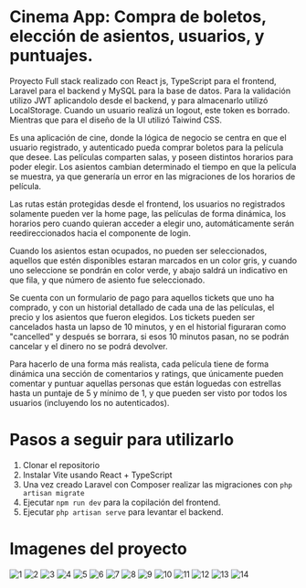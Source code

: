 # Cinema App: Compra de boletos, elección de asientos, usuarios, y puntuajes.

Proyecto Full stack realizado con React js, TypeScript para el frontend, Laravel para el backend y MySQL para la base de datos.
Para la validación utilizo JWT aplicandolo desde el backend, y para almacenarlo utilizó LocalStorage. Cuando un usuario realizá un logout, este token es borrado. 
Mientras que para el diseño de la UI utilizó Taiwind CSS.

Es una aplicación de cine, donde la lógica de negocio se centra en que el usuario registrado, y autenticado pueda comprar boletos para la película que desee.
Las películas comparten salas, y poseen distintos horarios para poder elegir. Los asientos cambian determinado el tiempo en que la película se muestra, ya que 
generaría un error en las migraciones de los horarios de película.

Las rutas están protegidas desde el frontend, los usuarios no registrados solamente pueden ver la home page, las películas de forma dinámica, los horarios pero 
cuando quieran acceder a elegir uno, automáticamente serán reedireccionados hacia el componente de login.

Cuando los asientos estan ocupados, no pueden ser seleccionados, aquellos que estén disponibles estaran marcados en un color gris, y cuando uno seleccione se
pondrán en color verde, y abajo saldrá un indicativo en que fila, y que número de asiento fue seleccionado. 

Se cuenta con un formulario de pago para aquellos tickets que uno ha comprado, y con un historial detallado de cada una de las películas, el precio y los
asientos que fueron elegidos. Los tickets pueden ser cancelados hasta un lapso de 10 minutos, y en el historial figuraran como "cancelled" y después se borrara,
si esos 10 minutos pasan, no se podrán cancelar y el dinero no se podrá devolver.

Para hacerlo de una forma más realista, cada película tiene de forma dinámica una sección de comentarios y ratings, que únicamente pueden comentar y puntuar aquellas
personas que están loguedas con estrellas hasta un puntaje de 5 y mínimo de 1, y que pueden ser visto por todos los usuarios (incluyendo los no autenticados).
 
# Pasos a seguir para utilizarlo

1. Clonar el repositorio
2. Instalar Vite usando React + TypeScript
3. Una vez creado Laravel con Composer realizar las migraciones con `php artisan migrate`
4. Ejecutar `npm run dev` para la copilación del frontend.
5. Ejecutar `php artisan serve` para levantar el backend. 

# Imagenes del proyecto

![1](https://imgur.com/lRvIh6W.jpeg)
![2](https://imgur.com/rao4B8b.jpeg)
![3](https://imgur.com/QExlNbr.jpeg)
![4](https://imgur.com/ooBOLzR.jpeg)
![5](https://imgur.com/ooBOLzR.jpeg)
![6](https://imgur.com/YtXkat5.jpeg)
![7](https://imgur.com/lRvIh6W.jpeg)
![8](https://imgur.com/lRvIh6W.jpeg)
![9](https://imgur.com/lRvIh6W.jpeg)
![10](https://imgur.com/lRvIh6W.jpeg)
![11](https://imgur.com/lRvIh6W.jpeg)
![12](https://imgur.com/lRvIh6W.jpeg)
![13](https://imgur.com/lRvIh6W.jpeg)
![14](https://imgur.com/lRvIh6W.jpeg)


